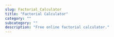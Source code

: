 ```yaml
---
slug: Factorial_Calculator
title: "Factorial Calculator"
category: ""
subcategory: ""
description: "Free online factorial calculator."
---
```


